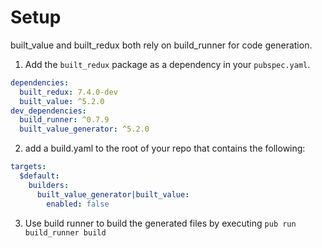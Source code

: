 # Setup

built_value and built_redux both rely on build_runner for code generation.

1. Add the `built_redux` package as a dependency in your `pubspec.yaml`.
  
  ```yaml
  dependencies:
    built_redux: 7.4.0-dev
    built_value: ^5.2.0
  dev_dependencies:
    build_runner: ^0.7.9
    built_value_generator: ^5.2.0
  ```

2. add a build.yaml to the root of your repo that contains the following:

  ```yaml
  targets:
    $default:
      builders:
        built_value_generator|built_value:
          enabled: false
  ```

3. Use build runner to build the generated files by executing `pub run build_runner build`
